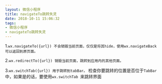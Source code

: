 ```yaml
---
layout: 微信小程序
title: navigateTo跳转失灵
date: 2018-10-11 15:06:32
tags:
- 微信小程序
- navigateTo跳转失灵
---
```


1.`wx.navigateTo({url}) 不会销毁当前页面，仅仅是将其hide，使用wx.navigateBack可以返回到原页面。`

2.`wx.redirectTo({url}) 销毁当前页面，跳转到应用内的其他页面。`

3.`wx.switchTab({url}) 用于跳转到tabBar。` 检查你要跳转的位置是否位于`TabBar`中，如果是的话，要使用`wx.switchTab `来跳转界面 

